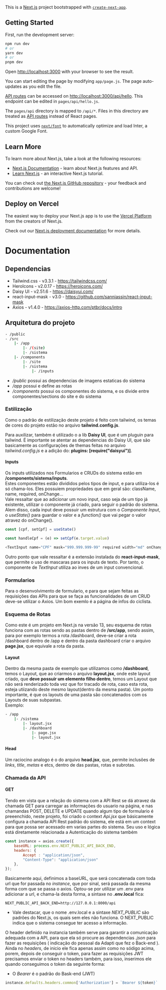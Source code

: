 This is a [Next.js](https://nextjs.org/) project bootstrapped with [`create-next-app`](https://github.com/vercel/next.js/tree/canary/packages/create-next-app).

## Getting Started

First, run the development server:

```bash
npm run dev
# or
yarn dev
# or
pnpm dev
```

Open [http://localhost:3000](http://localhost:3000) with your browser to see the result.

You can start editing the page by modifying `app/page.js`. The page auto-updates as you edit the file.

[API routes](https://nextjs.org/docs/api-routes/introduction) can be accessed on [http://localhost:3000/api/hello](http://localhost:3000/api/hello). This endpoint can be edited in `pages/api/hello.js`.

The `pages/api` directory is mapped to `/api/*`. Files in this directory are treated as [API routes](https://nextjs.org/docs/api-routes/introduction) instead of React pages.

This project uses [`next/font`](https://nextjs.org/docs/basic-features/font-optimization) to automatically optimize and load Inter, a custom Google Font.

## Learn More

To learn more about Next.js, take a look at the following resources:

- [Next.js Documentation](https://nextjs.org/docs) - learn about Next.js features and API.
- [Learn Next.js](https://nextjs.org/learn) - an interactive Next.js tutorial.

You can check out [the Next.js GitHub repository](https://github.com/vercel/next.js/) - your feedback and contributions are welcome!

## Deploy on Vercel

The easiest way to deploy your Next.js app is to use the [Vercel Platform](https://vercel.com/new?utm_medium=default-template&filter=next.js&utm_source=create-next-app&utm_campaign=create-next-app-readme) from the creators of Next.js.

Check out our [Next.js deployment documentation](https://nextjs.org/docs/deployment) for more details.

# Documentation

## Dependencias

- Tailwind.css - v3.3.1 - https://tailwindcss.com/
- HeroIcons - v2.0.17 - https://heroicons.com/
- Daisy UI - v2.51.6 - https://daisyui.com/
- react-input-mask - v3.0 - https://github.com/sanniassin/react-input-mask
- Axios - v1.4.0 - https://axios-http.com/ptbr/docs/intro

## Arquitetura do projeto

```bash
- /public
- /src
    |- /app
        |- /(site)
        |- /sistema
    |- /components   
        |- /site
        |- /sistema
            |- /inputs
```

- */public* possui as dependencias de imagens estaticas do sistema
- */app* possui e define as rotas
- */components* possui os componentes do sistema, e os divide entre componentes/sections do site e do sistema

### Estilização
Como o padrão de estilização deste projeto é feito com tailwind, os temas de cores do projeto estão no arquivo **tailwind.config.js**.
</br>

Para auxilizar, também é utilizado o a lib **Daisy UI**, que é um pluguin para tailwind. É importante se atentar as dependencias do Daisy UI, que são basicamente as configurações de themas feitas no arquivo *tailwind.config.js* e a adição do: **plugins: [require("daisyui")]**.

#### Inputs
Os inputs utilizados nos Formularios e CRUDs do sistema estão em **/components/sistema/inputs**.
</br>
Estes componentes estão divididos pelos tipos de input, e para utiliza-los é só chama-los. Eles possuiem propriedades que em geral são: className, name, required, onChange...
</br>
Vale ressaltar que ao adicionar um novo input, caso seja de um tipo já existente, utilizar o componente já criado, para seguir o padrão do sistema. Alem disso, cada input deve possuir um estrutura com o *Componente Input*, o *useState()* para guardar o valor e a *function()* que vai pegar o valor atravez do onChange().

```JavaScript
const [cpf, setCpf] = useState()

const handleCpf = (e) => setCpf(e.target.value)

<TextInput name="CPF" mask="999.999.999-99" required width="md" onChange={handleCpf} />
``` 

Outro ponto que vale ressaltar é a extensão instalada do **react-input-mask**, que permite o uso de mascaras para os inputs de texto. Por tanto, o componente de *TextInput* utiliza *<ReactInputMask/>* ao inves de um input convencional.

### Formularios
Para o desenvolvimento de formulario, e para que sejam feitas as requisições das APIs para que se faça as funcionalidades de um CRUD deve-se utilizar o Axios. Um bom exemlo é a página de infos do ciclista.

### Esquema de Rotas
Como este é um projeto em Next.js na versão 13, seu esquema de rotas funciona com as rotas sendo as pastas dentro de **/src/app**, sendo assim, para por exemplo termos a rota /dashboard, deve-se criar a rota /dashboard dentro de /app e dentro da pasta dashboard criar o arquivo **page.jsx**, que equivale a rota da pasta.

#### Layout
Dentro da mesma pasta de exemplo que utilizamos como **/dashboard**, temos o Layout, que ao criarmos o arquivo **layout.jsx**, onde este layout criado, que **deve possuir um elemento filho dentro**, temos um Layout que não será renderizado toda vez que for tracado de rota, caso esta rota, esteja utiizando deste mesmo layout(dentro da mesma pasta). Um ponto importante, é que os layouts de uma pasta são concatenados com os Layouts de suas subpastas.
<br>
Exemplo:

```bash
- /app
    |- /sistema
        |- layout.jsx
        |- /dashboard
            |- page.jsx
            |- layout.jsx
```

#### Head
Um raciocino analogo é o do arquivo **head.jsx**, que, permite inclusões de *links*, *title*, *metas* e etcs, dentro de das pastas, rotas e subrotas.

### Chamada da API
#### GET 
Tendo em vista que a relação do sistema com a API Rest se dá atravez da chamada GET para carregar as informações do usuario na página, e nas chamandas POST, DELETE e UPDATE quando algum tipo de formulario é preeenchido, neste projeto, foi criado o context *Api.jsx* que básicamente configura a chamada API Rest padrão do sistema, ele está em um context para que possa ser acessado em varias partes do sistema. Seu uso e lógica está diretamente relacionada a Autenticação do sistema também
```JavaScript
const instance = axios.create({
    baseURL: process.env.NEXT_PUBLIC_API_BACK_END,
    headers: {
        Accept : "application/json",
        "Content-Type": "application/json"
    },
});
```
Basicamente aqui, definimos a baseURL, que será concatenada com toda url que for passada no *instance*, que por sinal, será passada da mesma forma com que se passa o axios. Optou-se por utilizar um .env para adicionar a url, e chama-la desta forma, a sintaxe no **.env.local** fica:
```env
NEXT_PUBLIC_API_BACK_END=http://127.0.0.1:8000/api
```
- Vale destacar, que o nome .env.local e a sintaxe *NEXT_PUBLIC* são padrões do Next.js, os quais sem eles não funciona. O NEXT_PUBLIC indica que o sistema consegue ter acesso a informação.

O header definido na instancia também serve para garantir a comunicação adequada com a API, para que ela só procure as dependencias *.json* para fazer as requisições ( indicação do pessoal da Adapti que fez o Back-end ).
</br>
Ainda no *headers*, de inicio ele fica apenas assim como no sódigo acima, porem, depois de conseguir o token, para fazer as requisições JWT precisamos enviar o token no headers também, para isso, inserimos ele quando conseguimos o token da seguinte forma:

- O *Bearer* é o padrão do Bask-end (JWT)

```JavaScript
instance.defaults.headers.common['Authorization'] = `Bearer ${token}`
```
